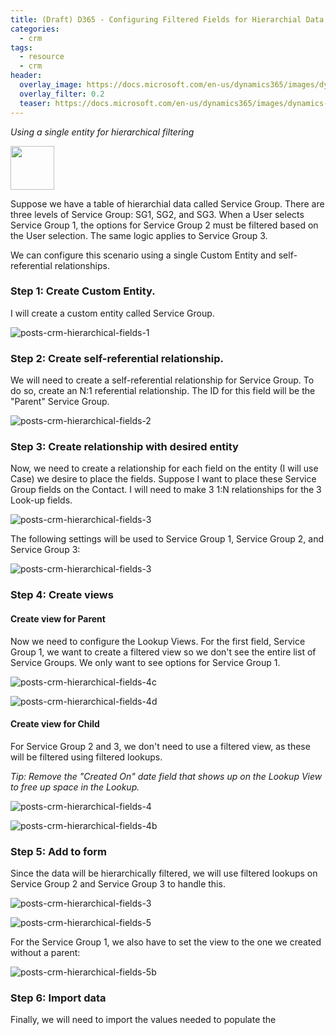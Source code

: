 ```yaml
---
title: (Draft) D365 - Configuring Filtered Fields for Hierarchial Data
categories:
  - crm
tags:
  - resource
  - crm
header:
  overlay_image: https://docs.microsoft.com/en-us/dynamics365/images/dynamics-whats-new.svg
  overlay_filter: 0.2
  teaser: https://docs.microsoft.com/en-us/dynamics365/images/dynamics-whats-new.svg
---
```


*Using a single entity for hierarchical filtering*

<img src="https://www.dqglobal.com/wp-content/uploads/2017/10/microsoft-dynamics-crm-365-icon.png" width="70">

Suppose we have a table of hierarchial data called Service Group. There are three levels of Service Group: SG1, SG2, and SG3. When a User selects Service Group 1, the options for Service Group 2 must be filtered based on the User selection. The same logic applies to Service Group 3.

We can configure this scenario using a single Custom Entity and self-referential relationships. 


### Step 1: Create Custom Entity.

I will create a custom entity called Service Group.

![posts-crm-hierarchical-fields-1](/images/posts-crm-hierarchical-fields-1.png)


### Step 2: Create self-referential relationship.

We will need to create a self-referential relationship for Service Group. To do so, create an N:1 referential relationship. The ID for this field will be the "Parent" Service Group. 

![posts-crm-hierarchical-fields-2](/images/posts-crm-hierarchical-fields-2.png)


### Step 3: Create relationship with desired entity

Now, we need to create a relationship for each field on the entity (I will use Case) we desire to place the fields. Suppose I want to place these Service Group fields on the Contact. I will need to make 3 1:N relationships for the 3 Look-up fields.

![posts-crm-hierarchical-fields-3](/images/posts-crm-hierarchical-fields-3.png)

The following settings will be used to Service Group 1, Service Group 2, and Service Group 3:

![posts-crm-hierarchical-fields-3](/images/posts-crm-hierarchical-fields-3b.png)
 

### Step 4: Create views

#### Create view for Parent

Now we need to configure the Lookup Views. For the first field, Service Group 1, we want to create a filtered view so we don't see the entire list of Service Groups. We only want to see options for Service Group 1.

![posts-crm-hierarchical-fields-4c](/images/posts-crm-hierarchical-fields-4c.png)

![posts-crm-hierarchical-fields-4d](/images/posts-crm-hierarchical-fields-4d.png)

#### Create view for Child

For Service Group 2 and 3, we don't need to use a filtered view, as these will be filtered using filtered lookups.

*Tip: Remove the "Created On" date field that shows up on the Lookup View to free up space in the Lookup.*

![posts-crm-hierarchical-fields-4](/images/posts-crm-hierarchical-fields-4.png)

![posts-crm-hierarchical-fields-4b](/images/posts-crm-hierarchical-fields-4b.png)



### Step 5: Add to form 

Since the data will be hierarchically filtered, we will use filtered lookups on Service Group 2 and Service Group 3 to handle this.

![posts-crm-hierarchical-fields-3](/images/posts-crm-hierarchical-fields-3c.png)

![posts-crm-hierarchical-fields-5](/images/posts-crm-hierarchical-fields-5.png)

For the Service Group 1, we also have to set the view to the one we created without a parent:

![posts-crm-hierarchical-fields-5b](/images/posts-crm-hierarchical-fields-5b.png)


### Step 6: Import data

Finally, we will need to import the values needed to populate the 



